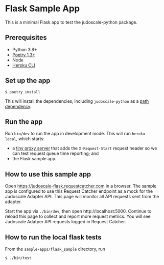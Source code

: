 # Flask Sample App

This is a minimal Flask app to test the judoscale-python package.

## Prerequisites

- Python 3.8+
- [Poetry 1.3+](https://python-poetry.org/)
- Node
- [Heroku CLI](https://devcenter.heroku.com/articles/heroku-cli)

## Set up the app

```
$ poetry install
```

This will install the dependencies, including `judoscale-python` as a [path dependency](https://python-poetry.org/docs/dependency-specification/#path-dependencies).

## Run the app

Run `bin/dev` to run the app in development mode. This will run `heroku local`, which starts:

- a [tiny proxy server](https://github.com/judoscale/judoscale-adapter-proxy-server) that adds the `X-Request-Start` request header so we can test request queue time reporting; and
- the Flask sample app.

## How to use this sample app

Open https://judoscale-flask.requestcatcher.com in a browser. The sample app is configured to use this Request Catcher endpoint as a mock for the Judoscale Adapter API. This page will monitor all API requests sent from the adapter.

Start the app via `./bin/dev`, then open http://localhost:5000. Continue to reload this page to collect and report more request metrics. You will see Judoscale Adatper API requests logged in Request Catcher.

## How to run the local flask tests

From the `sample-apps/flask_sample` directory, run

```
$ ./bin/test
```
